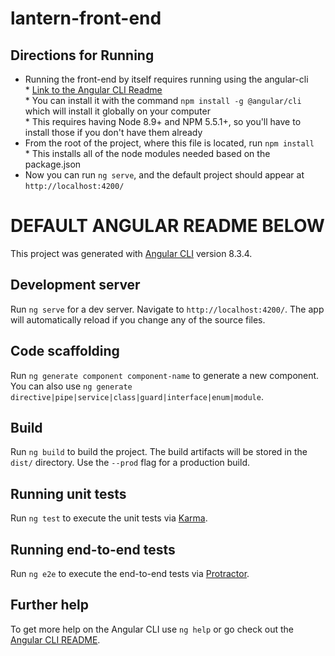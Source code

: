 # lantern-front-end

## Directions for Running
*  Running the front-end by itself requires running using the angular-cli
<br> * [Link to the Angular CLI Readme](https://github.com/angular/angular-cli/blob/master/packages/angular/cli/README.md)
<br> * You can install it with the command `npm install -g @angular/cli` which will install it globally on your computer
<br> * This requires having Node 8.9+ and NPM 5.5.1+, so you'll have to install those if you don't have them already
*  From the root of the project, where this file is located, run `npm install`
<br> * This installs all of the node modules needed based on the package.json
*  Now you can run `ng serve`, and the default project should appear at `http://localhost:4200/`

# DEFAULT ANGULAR README BELOW

This project was generated with [Angular CLI](https://github.com/angular/angular-cli) version 8.3.4.

## Development server

Run `ng serve` for a dev server. Navigate to `http://localhost:4200/`. The app will automatically reload if you change any of the source files.

## Code scaffolding

Run `ng generate component component-name` to generate a new component. You can also use `ng generate directive|pipe|service|class|guard|interface|enum|module`.

## Build

Run `ng build` to build the project. The build artifacts will be stored in the `dist/` directory. Use the `--prod` flag for a production build.

## Running unit tests

Run `ng test` to execute the unit tests via [Karma](https://karma-runner.github.io).

## Running end-to-end tests

Run `ng e2e` to execute the end-to-end tests via [Protractor](http://www.protractortest.org/).

## Further help

To get more help on the Angular CLI use `ng help` or go check out the [Angular CLI README](https://github.com/angular/angular-cli/blob/master/README.md).

